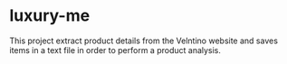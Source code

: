 # luxury-me
This project extract product details from the Velntino website and saves items in a text file in order to
perform a product analysis. 
